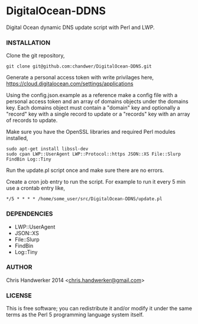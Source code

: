 DigitalOcean-DDNS
=================

Digital Ocean dynamic DNS update script with Perl and LWP.

### INSTALLATION

Clone the git repository,

	git clone git@github.com:chandwer/DigitalOcean-DDNS.git

Generate a personal access token with write privilages here, https://cloud.digitalocean.com/settings/applications

Using the config.json.example as a reference make a config file with a personal access token and an array of domains objects under the domains key. Each domains object must contain a "domain" key and optionally a "record" key with a single record to update or a "records" key with an array of records to update.

Make sure you have the OpenSSL libraries and required Perl modules installed,

	sudo apt-get install libssl-dev
	sudo cpan LWP::UserAgent LWP::Protocol::https JSON::XS File::Slurp FindBin Log::Tiny

Run the update.pl script once and make sure there are no errors.

Create a cron job entry to run the script. For example to run it every 5 min use a crontab entry like,

	*/5 * * * * /home/some_user/src/DigitalOcean-DDNS/update.pl

### DEPENDENCIES
* LWP::UserAgent
* JSON::XS
* File::Slurp
* FindBin
* Log::Tiny

### AUTHOR

Chris Handwerker 2014 <<chris.handwerker@gmail.com>>

### LICENSE

This is free software; you can redistribute it and/or modify it under
the same terms as the Perl 5 programming language system itself.
